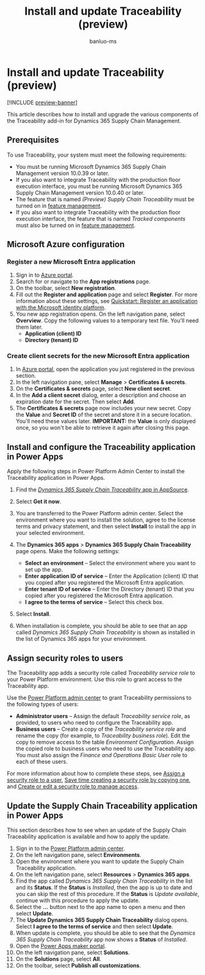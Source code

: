 ﻿---
title: Install and update Traceability (preview)
description: This article describes how to install and update the various components of the Traceability add-in for Dynamics 365 Supply Chain Management.
author: banluo-ms
ms.author: banluo
ms.reviewer: kamaybac
ms.search.form: 
ms.topic: how-to
ms.date: 07/29/2024
ms.custom: 
  - bap-template
---

# Install and update Traceability (preview)

[!INCLUDE [preview-banner](~/../shared-content/shared/preview-includes/preview-banner.md)]
<!-- KFM: Preview until further notice -->

This article describes how to install and upgrade the various components of the Traceability add-in for Dynamics 365 Supply Chain Management.

## Prerequisites

To use Traceability, your system must meet the following requirements:

- You must be running Microsoft Dynamics 365 Supply Chain Management version 10.0.39 or later.
- If you also want to integrate Traceability with the production floor execution interface, you must be running Microsoft Dynamics 365 Supply Chain Management version 10.0.40 or later.
- The feature that is named *(Preview) Supply Chain Traceability* must be turned on in [feature management](../../fin-ops-core/fin-ops/get-started/feature-management/feature-management-overview.md). <!--KFM: Will this feature be renamed before release? -->
- If you also want to integrate Traceability with the production floor execution interface, the feature that is named *Tracked components* must also be turned on in [feature management](../../fin-ops-core/fin-ops/get-started/feature-management/feature-management-overview.md).

## Microsoft Azure configuration

### Register a new Microsoft Entra application

1. Sign in to [Azure portal](https://ms.portal.azure.com/).
1. Search for or navigate to the **App registrations** page.
1. On the toolbar, select **New registration**.
1. Fill out the **Register and application** page and select **Register**. For more information about these settings, see [Quickstart: Register an application with the Microsoft identity platform](/entra/identity-platform/quickstart-register-app?tabs=certificate).
1. You new app registration opens. On the left navigation pane, select **Overview**. Copy the following values to a temporary text file. You'll need them later.
    - **Application (client) ID**
    - **Directory (tenant) ID**

### Create client secrets for the new Microsoft Entra application

1. In [Azure portal](https://ms.portal.azure.com/), open the application you just registered in the previous section.
1. In the left navigation pane, select **Manage** \> **Certificates & secrets**.
1. On the **Certificates & secrets** page, select **New client secret**.
1. In the **Add a client secret** dialog, enter a description and choose an expiration date for the secret. Then select **Add**.
1. The **Certificates & secrets** page now includes your new secret. Copy the **Value** and **Secret ID** of the secret and store it in a secure location. You'll need these values later. **IMPORTANT:** the **Value** is only displayed once, so you won't be able to retrieve it again after closing this page.

## Install and configure the Traceability application in Power Apps

Apply the following steps in Power Platform Admin Center to install the Traceability application in Power Apps.

1. Find the [*Dynamics 365 Supply Chain Traceability* app in AppSource](https://appsource.microsoft.com/en-US/product/dynamics-365/mscrm.d365-supply-chain-traceability-preview?flightCodes=sctprivatepreview). <!--KFM: Will this app be renamed before release? -->
1. Select **Get it now**.
1. You are transferred to the Power Platform admin center. Select the environment where you want to install the solution, agree to the license terms and privacy statement, and then select **Install** to install the app in your selected environment. <!--KFM: There was some info here about selecting a region, but it was confusing and seems like a special case, so I removed it. The UI provides a help link about it anyway. Please advise if we need to put this info back here. -->
1. The **Dynamics 365 apps** \> **Dynamics 365 Supply Chain Traceability** page opens. Make the following settings: <!--KFM: This is how it worked for me, but it's different from what the original guide described. The guide described finding the not-configured app in a list and selecting **Manage**.  -->
    - **Select an environment** – Select the environment where you want to set up the app.
    - **Enter application ID of service** – Enter the Application (client) ID that you copied after you registered the Microsoft Entra application.
    - **Enter tenant ID of service** – Enter the Directory (tenant) ID that you copied after you registered the Microsoft Entra application.
    - **I agree to the terms of service** – Select this check box.

    <!--KFM: Original draft included the following. Do we really want this?   **Note: If there is no entry for application id and tenant id, please contact the product team.** --->

1. Select **Install**.
1. When installation is complete, you should be able to see that an app called *Dynamics 365 Supply Chain Traceability* is shown as installed in the list of Dynamics 365 apps for your environment. <!--KFM: Will this app be renamed before release? -->

## Assign security roles to users

<!--KFM: First draft says this is for private preview. Do we need to update or remove this?-->

The Traceability app adds a security role called *Traceability service role* to your Power Platform environment. Use this role to grant access to the Traceability app.

Use the [Power Platform admin center](https://admin.powerplatform.microsoft.com) to grant Traceability permissions to the following types of users:

- **Administrator users** – Assign the default *Traceability service role*, as provided, to users who need to configure the Traceability app.
- **Business users** – Create a copy of the *Traceability service role* and rename the copy (for example, to *Traceability business role*). Edit the copy to remove access to the table *Environment Configuration*. Assign the copied role to business users who need to use the Traceability app. You must also assign the *Finance and Operations Basic User* role to each of these users.

For more information about how to complete these steps, see [Assign a security role to a user](/power-platform/admin/assign-security-roles), [Save time creating a security role by copying one](/power-platform/admin/copy-security-role), and [Create or edit a security role to manage access](/power-platform/admin/create-edit-security-role).

## Update the Supply Chain Traceability application in Power Apps

This section describes how to see when an update of the Supply Chain Traceability application is available and how to apply the update.

1. Sign in to the [Power Platform admin center](https://admin.powerplatform.microsoft.com).
1. On the left navigation pane, select **Environments**.
1. Open the environment where you want to update the Supply Chain Traceability application.
1. On the left navigation pane, select **Resources** \> **Dynamics 365 apps**.
1. Find the app called *Dynamics 365 Supply Chain Traceability* in the list and its **Status**. If the **Status** is *Installed*, then the app is up to date and you can skip the rest of this procedure. If the **Status**  is *Update available*, continue with this procedure to apply the update.
1. Select the **...** button next to the app name to open a menu and then select **Update**.
1. The **Update Dynamics 365 Supply Chain Traceability** dialog opens. Select **I agree to the terms of service** and then select **Update**.
1. When update is complete, you should be able to see that the *Dynamics 365 Supply Chain Traceability* app now shows a **Status** of *Installed*.
1. Open the [Power Apps maker portal](https://make.powerapps.com/).
1. On the left navigation pane, select **Solutions**.
1. On the **Solutions** page, select **All**.
1. On the toolbar, select **Publish all customizations**.
